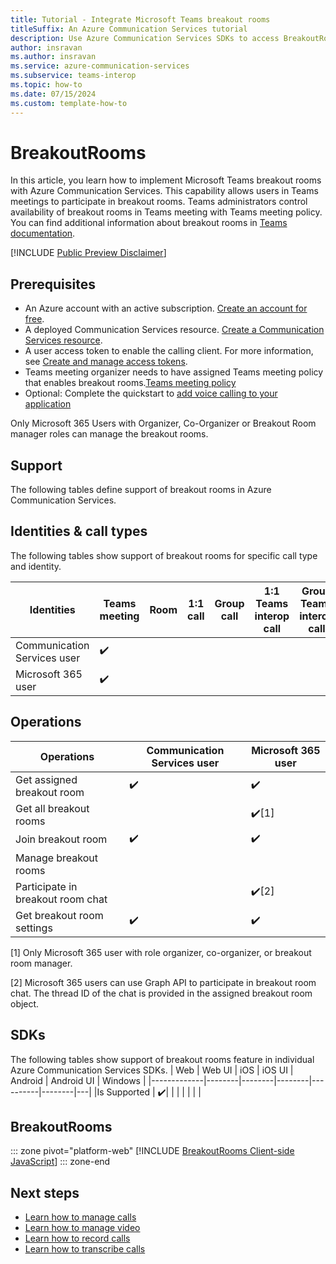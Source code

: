 ```yaml
---
title: Tutorial - Integrate Microsoft Teams breakout rooms
titleSuffix: An Azure Communication Services tutorial
description: Use Azure Communication Services SDKs to access BreakoutRooms
author: insravan
ms.author: insravan
ms.service: azure-communication-services
ms.subservice: teams-interop
ms.topic: how-to 
ms.date: 07/15/2024
ms.custom: template-how-to
---
```


# BreakoutRooms
In this article, you learn how to implement Microsoft Teams breakout rooms with Azure Communication Services. This capability allows users in Teams meetings to participate in breakout rooms. Teams administrators control availability of breakout rooms in Teams meeting with Teams meeting policy. You can find additional information about breakout rooms in [Teams documentation](https://support.microsoft.com/office/use-breakout-rooms-in-microsoft-teams-meetings-7de1f48a-da07-466c-a5ab-4ebace28e461).

[!INCLUDE [Public Preview Disclaimer](../../includes/public-preview-include-document.md)]

## Prerequisites

- An Azure account with an active subscription. [Create an account for free](https://azure.microsoft.com/free/?WT.mc_id=A261C142F). 
- A deployed Communication Services resource. [Create a Communication Services resource](../../quickstarts/create-communication-resource.md).
- A user access token to enable the calling client. For more information, see [Create and manage access tokens](../../quickstarts/identity/access-tokens.md).
- Teams meeting organizer needs to have assigned Teams meeting policy that enables breakout rooms.[Teams meeting policy](/powershell/module/teams/set-csteamsmeetingpolicy?view=teams-ps)
- Optional: Complete the quickstart to [add voice calling to your application](../../quickstarts/voice-video-calling/getting-started-with-calling.md)

Only Microsoft 365 Users with Organizer, Co-Organizer or Breakout Room manager roles can manage the breakout rooms.

## Support
The following tables define support of breakout rooms in Azure Communication Services.
## Identities & call types
The following tables show support of breakout rooms for specific call type and identity. 

|Identities| Teams meeting | Room | 1:1 call | Group call | 1:1 Teams interop call | Group Teams interop call |
|----------------------------------------------|--------|--------|--------|---|---|---|
|Communication Services user	| ✔️	|   |   |  |	|	
|Microsoft 365 user	| ✔️	|  |  |	 |  |

## Operations
|Operations| Communication Services user | Microsoft 365 user |
|----------------------------------------------|--------|--------|
|Get assigned breakout room		| ✔️	| ✔️  |  		
|Get all breakout rooms	| 	| ✔️[1]  | 
|Join breakout room | ✔️	| ✔️ |
|Manage breakout rooms| | |
|Participate in breakout room chat | | ✔️[2]|
|Get breakout room settings|✔️ | ✔️|

[1] Only Microsoft 365 user with role organizer, co-organizer, or breakout room manager.

[2] Microsoft 365 users can use Graph API to participate in breakout room chat. The thread ID of the chat is provided in the assigned breakout room object.

## SDKs
The following tables show support of breakout rooms feature in individual Azure Communication Services SDKs.
| Web | Web UI | iOS | iOS UI | Android | Android UI | Windows |
|-------------|--------|--------|--------|----------|--------|---|
|Is Supported | ✔️|   |   |   |    |   |    |		

## BreakoutRooms
::: zone pivot="platform-web"
[!INCLUDE [BreakoutRooms Client-side JavaScript](./includes/breakoutRooms/breakoutRooms-web.md)]
::: zone-end

## Next steps
- [Learn how to manage calls](./manage-calls.md)
- [Learn how to manage video](./manage-video.md)
- [Learn how to record calls](./record-calls.md)
- [Learn how to transcribe calls](./call-transcription.md)
